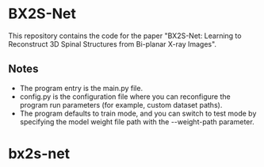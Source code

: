 # BX2S-Net
This repository contains the code for the paper "BX2S-Net: Learning to Reconstruct 3D Spinal Structures from Bi-planar X-ray Images".

## Notes

- The program entry is the main.py file.
- config.py is the configuration file where you can reconfigure the program run parameters (for example, custom dataset paths).
- The program defaults to train mode, and you can switch to test mode by specifying the model weight file path with the --weight-path parameter.
# bx2s-net
